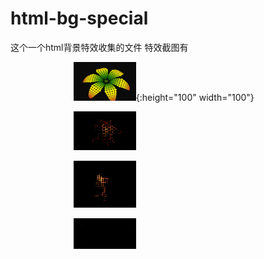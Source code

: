 # html-bg-special
这个一个html背景特效收集的文件
特效截图有
<style>
img{
    width: 100px;
    padding-left: 20%;
}
</style>

![](/readme-img/1.png){:height="100" width="100"}

![](/readme-img/2.png)

![](/readme-img/3.png)

![](/readme-img/4.png)
